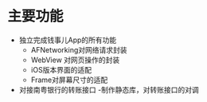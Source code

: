 主要功能
=========
- 独立完成钱事儿App的所有功能
  - AFNetworking对网络请求封装
  - WebView 对网页操作的封装
  - iOS版本界面的适配
  - Frame对屏幕尺寸的适配
- 对接南粤银行的转账接口
  -制作静态库，对转账接口的对调
